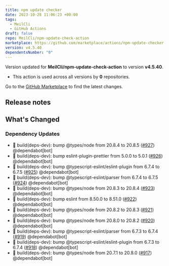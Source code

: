 ```yaml
---
title: npm update checker
date: 2023-10-28 11:06:23 +00:00
tags:
  - MeilCli
  - GitHub Actions
draft: false
repo: MeilCli/npm-update-check-action
marketplace: https://github.com/marketplace/actions/npm-update-checker
version: v4.5.40
dependentsNumber: "0"
---
```



Version updated for **MeilCli/npm-update-check-action** to version **v4.5.40**.
- This action is used across all versions by **0** repositories.

Go to the [GitHub Marketplace](https://github.com/marketplace/actions/npm-update-checker) to find the latest changes.

## Release notes

## What's Changed
### Dependency Updates
- :green_book: build(deps-dev): bump @types/node from 20.8.4 to 20.8.5 ([#927](https://github.com/MeilCli/npm-update-check-action/pull/927)) @dependabot[bot]
- :green_book: build(deps-dev): bump eslint-plugin-prettier from 5.0.0 to 5.0.1 ([#926](https://github.com/MeilCli/npm-update-check-action/pull/926)) @dependabot[bot]
- :green_book: build(deps-dev): bump @typescript-eslint/eslint-plugin from 6.7.4 to 6.7.5 ([#925](https://github.com/MeilCli/npm-update-check-action/pull/925)) @dependabot[bot]
- :green_book: build(deps-dev): bump @typescript-eslint/parser from 6.7.4 to 6.7.5 ([#924](https://github.com/MeilCli/npm-update-check-action/pull/924)) @dependabot[bot]
- :green_book: build(deps-dev): bump @types/node from 20.8.3 to 20.8.4 ([#923](https://github.com/MeilCli/npm-update-check-action/pull/923)) @dependabot[bot]
- :green_book: build(deps-dev): bump eslint from 8.50.0 to 8.51.0 ([#922](https://github.com/MeilCli/npm-update-check-action/pull/922)) @dependabot[bot]
- :green_book: build(deps-dev): bump @types/node from 20.8.2 to 20.8.3 ([#921](https://github.com/MeilCli/npm-update-check-action/pull/921)) @dependabot[bot]
- :green_book: build(deps-dev): bump @types/node from 20.8.0 to 20.8.2 ([#920](https://github.com/MeilCli/npm-update-check-action/pull/920)) @dependabot[bot]
- :green_book: build(deps-dev): bump @typescript-eslint/parser from 6.7.3 to 6.7.4 ([#919](https://github.com/MeilCli/npm-update-check-action/pull/919)) @dependabot[bot]
- :green_book: build(deps-dev): bump @typescript-eslint/eslint-plugin from 6.7.3 to 6.7.4 ([#918](https://github.com/MeilCli/npm-update-check-action/pull/918)) @dependabot[bot]
- :green_book: build(deps-dev): bump @types/node from 20.7.1 to 20.8.0 ([#917](https://github.com/MeilCli/npm-update-check-action/pull/917)) @dependabot[bot]
